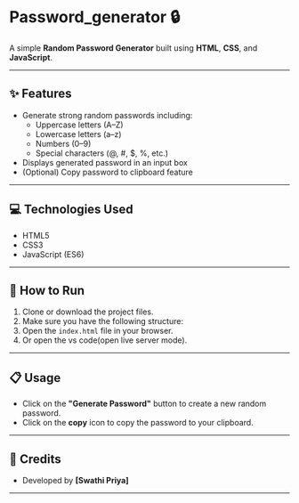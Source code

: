 # Password_generator 🔒

A simple **Random Password Generator** built using **HTML**, **CSS**, and **JavaScript**.

---

## ✨ Features
- Generate strong random passwords including:
  - Uppercase letters (A–Z)
  - Lowercase letters (a–z)
  - Numbers (0–9)
  - Special characters (@, #, $, %, etc.)
- Displays generated password in an input box
- (Optional) Copy password to clipboard feature

---

## 💻 Technologies Used
- HTML5
- CSS3
- JavaScript (ES6)

---

## 🚀 How to Run
1. Clone or download the project files.
2. Make sure you have the following structure:
3. Open the `index.html` file in your browser.
4. Or open the vs code(open live server mode).

---

## 📋 Usage
- Click on the **"Generate Password"** button to create a new random password.
- Click on the **copy** icon to copy the password to your clipboard.

---

## 🙌 Credits
- Developed by **[Swathi Priya]**

---
